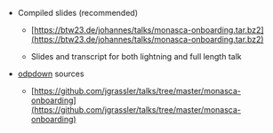 * Compiled slides (recommended)

  * [https://btw23.de/johannes/talks/monasca-onboarding.tar.bz2](https://btw23.de/johannes/talks/monasca-onboarding.tar.bz2)

  * Slides and transcript for both lightning and full length talk

* [odpdown](https://github.com/thorstenb/odpdown) sources

  * [https://github.com/jgrassler/talks/tree/master/monasca-onboarding](https://github.com/jgrassler/talks/tree/master/monasca-onboarding)
